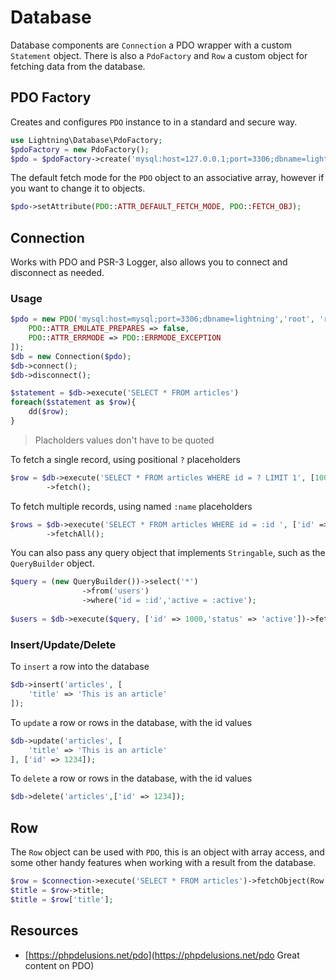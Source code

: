 # Database

Database components are `Connection` a PDO wrapper with a custom `Statement` object. There is also a `PdoFactory` and `Row` a custom object for fetching data from the database.

## PDO Factory

Creates and configures `PDO` instance to in a standard and secure way.

```php
use Lightning\Database\PdoFactory;
$pdoFactory = new PdoFactory();
$pdo = $pdoFactory->create('mysql:host=127.0.0.1;port=3306;dbname=lightning', 'root', 'secret');
```

The default fetch mode for the `PDO` object to an associative array, however if you want to change it to objects.

```php
$pdo->setAttribute(PDO::ATTR_DEFAULT_FETCH_MODE, PDO::FETCH_OBJ);
```

## Connection

Works with PDO and PSR-3 Logger, also allows you to connect and disconnect as needed.

### Usage

```php
$pdo = new PDO('mysql:host=mysql;port=3306;dbname=lightning','root', 'root', [
    PDO::ATTR_EMULATE_PREPARES => false,
    PDO::ATTR_ERRMODE => PDO::ERRMODE_EXCEPTION
]);
$db = new Connection($pdo);
$db->connect();
$db->disconnect();
```

```php
$statement = $db->execute('SELECT * FROM articles')
foreach($statement as $row){
    dd($row);
}
```

> Placholders values don't have to be quoted

To fetch a single record, using positional `?` placeholders

```php
$row = $db->execute('SELECT * FROM articles WHERE id = ? LIMIT 1', [1000])
        ->fetch();
```

To fetch multiple records, using named `:name` placeholders

```php
$rows = $db->execute('SELECT * FROM articles WHERE id = :id ', ['id' => 1000])
        ->fetchAll();
```

You can also pass any query object that implements `Stringable`, such as the `QueryBuilder` object.

```php
$query = (new QueryBuilder())->select('*')
                ->from('users')
                ->where('id = :id','active = :active');
                
$users = $db->execute($query, ['id' => 1000,'status' => 'active'])->fetchAll();
```

### Insert/Update/Delete

To `insert` a row into the database

```php
$db->insert('articles', [
    'title' => 'This is an article'
]);
```

To `update` a row or rows in the database, with the id values

```php
$db->update('articles', [
    'title' => 'This is an article'
], ['id' => 1234]);
```

To `delete` a row or rows in the database, with the id values

```php
$db->delete('articles',['id' => 1234]);
```

## Row

The `Row` object can be used with `PDO`, this is an object with array access, and some other handy features
when working with a result from the database.

```php
$row = $connection->execute('SELECT * FROM articles')->fetchObject(Row::class);
$title = $row->title;
$title = $row['title'];
```

## Resources

- [https://phpdelusions.net/pdo](https://phpdelusions.net/pdo Great content on PDO)
